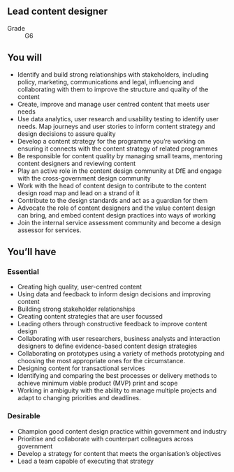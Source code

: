 ## Lead content designer

<dl class="govuk-summary-list">
  <div class="govuk-summary-list__row">
    <dt class="govuk-summary-list__key">
      Grade
    </dt>
    <dd class="govuk-summary-list__value">
      G6
    </dd>
  </div>
</dl>

## You will

* Identify and build strong relationships with stakeholders, including policy, marketing, communications and legal, influencing and collaborating with them to improve the structure and quality of the content
* Create, improve and manage user centred content that meets user needs
* Use data analytics, user research and usability testing to identify user needs. Map journeys and user stories to inform content strategy and design decisions to assure quality
* Develop a content strategy for the programme you’re working on ensuring it connects with the content strategy of related programmes
* Be responsible for content quality by managing small teams, mentoring content designers and reviewing content
* Play an active role in the content design community at DfE and engage with the cross-government design community
* Work with the head of content design to contribute to the content design road map and lead on a strand of it
* Contribute to the design standards and act as a guardian for them
* Advocate the role of content designers and the value content design can bring, and embed content design practices into ways of working
* Join the internal service assessment community and become a design assessor for services.

## You’ll have

### Essential

* Creating high quality, user-centred content
* Using data and feedback to inform design decisions and improving content
* Building strong stakeholder relationships
* Creating content strategies that are user focussed
* Leading others through constructive feedback to improve content design
* Collaborating with user researchers, business analysts and interaction designers to define evidence-based content design strategies
* Collaborating on prototypes using a variety of methods prototyping and choosing the most appropriate ones for the circumstance.
* Designing content for transactional services
* Identifying and comparing the best processes or delivery methods to achieve minimum viable product (MVP) print and scope
* Working in ambiguity with the ability to manage multiple projects and adapt to changing priorities and deadlines.

### Desirable

* Champion good content design practice within government and industry
* Prioritise and collaborate with counterpart colleagues across government
* Develop a strategy for content that meets the organisation’s objectives
* Lead a team capable of executing that strategy